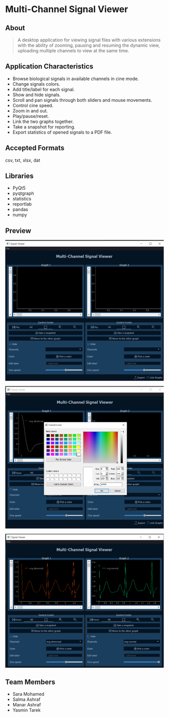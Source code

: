 # Multi-Channel Signal Viewer

## About

> A desktop application for viewing signal files with various extensions with the ability of zooming, pausing and resuming the dynamic view, uploading multiple channels to view at the same time.

## Application Characteristics

- Browse biological signals in available channels in cine mode.
- Change signals colors.
- Add title/label for each signal.
- Show and hide signals.
- Scroll and pan signals through both sliders and mouse movements.
- Control cine speed.
- Zoom in and out.
- Play/pause/reset.
- Link the two graphs together.
- Take a snapshot for reporting.
- Export statistics of opened signals to a PDF file.


## Accepted Formats

csv, txt, xlsx, dat

## Libraries

- PyQt5
- pyqtgraph
- statistics
- reportlab
- pandas
- numpy

## Preview
![Alt text](image.png)

![Alt text](image-1.png)

![Alt text](image-2.png)



## Team Members

- Sara Mohamed
- Salma Ashraf
- Manar Ashraf
- Yasmin Tarek